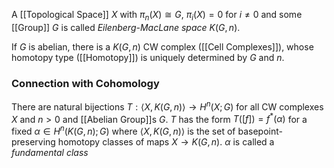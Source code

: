 A [[Topological Space]] $X$ with $\pi_n(X) \cong G$, $\pi_i(X) = 0$ for $i\neq 0$ and some [[Group]] $G$ is called *Eilenberg-MacLane space* $K(G,n)$.

If $G$ is abelian, there is a $K(G,n$) CW complex ([[Cell Complexes]]), whose homotopy type ([[Homotopy]]) is uniquely determined by $G$ and $n$.

### Connection with Cohomology 

There are natural bijections $T:\langle X, K(G,n) \rangle \rightarrow H^n(X;G)$ for all CW complexes $X$ and $n>0$ and [[Abelian Group]]s $G$.
$T$ has the form $T([f]) = f^*(\alpha)$ for a fixed $\alpha\in H^n(K(G,n);G)$ where $\langle X, K(G,n)\rangle$ is the set of basepoint-preserving homotopy classes of maps $X\rightarrow K(G,n)$.
$\alpha$ is called a *fundamental class* 